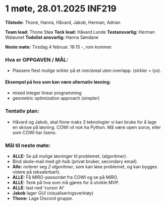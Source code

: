 #  1 møte, 28.01.2025 INF219
**Tilstede:** Thone, Hanna, Håvard, Jakob, Herman, Adrian

**Team lead:** Thone Støa
**Teck lead:** Håvard Lunde
**Testansvarlig:** Herman Walaunet
**Todolist ansvarlig:** Hanna Søndane

**Neste møte:** Tirsdag 4 februar. 16:15 -, rom kommer.


### Hva er OPPGAVEN / MÅL:
* Plassere flest mulige sirkler på et rom/areal uten overlapp. (sirkler = lys).


#### Eksempel på hva som kan være alternativ løsning:
* mixed integer linear programming
* geometric optimization approach (simpler)


### Tentativ plan:
* Håvard og Jakob, skal finne maks 3 teknologier vi kan bruke for å lage en skisse på løsning. COWI vil nok ha Python. Må være open sorce, eller som COWI har lisens.  


### Mål til neste møte:
* **ALLE:** Se på mulige løsninger til problemet, (algoritmer).
* Bind skole-mail med git-hub (privat bruker, secondary email).
* **Alle:** noterer seg *2 algoritmer*, som kan løse problemet, og kan bygges videre på (eksalerbart).
* **ALLE:** Få MIRO-passordet fra COWI og se på MIRO. 
* **ALLE**: Tenk på hva som må gjøres for å utvikle MVP.
* **ALLE:** last ned 'cursor AI'
* **Jakob** lager GUI (visualiseringsverktøy)
* **Thone:** Lage Discord gruppe. 



